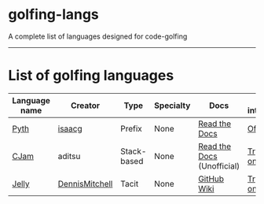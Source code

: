 # golfing-langs
A complete list of languages designed for code-golfing

---
# List of golfing languages

| Language name | Creator | Type | Specialty | Docs | Online interpreter |
| --- | --- | --- | --- | --- | --- |
| [Pyth](https://github.com/isaacg1/pyth) | [isaacg](https://github.com/isaacg1) | Prefix | None | [Read the Docs](https://pyth.readthedocs.io/en/latest/) | [Official](http://pyth.herokuapp.com/) |
| [CJam](https://sourceforge.net/p/cjam/wiki/Home/) | aditsu | Stack-based | None | [Read the Docs](http://cjam.readthedocs.io/en/latest/index.html) (Unofficial) | [Try it online!](http://cjam.tryitonline.net/) |
| [Jelly](https://github.com/DennisMitchell/jelly) | [DennisMitchell](https://github.com/DennisMitchell/) | Tacit | None | [GitHub Wiki](https://github.com/DennisMitchell/jelly/wiki) | [Try it online!](http://jelly.tryitonline.net/) |
